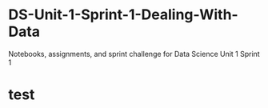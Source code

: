 # DS-Unit-1-Sprint-1-Dealing-With-Data
Notebooks, assignments, and sprint challenge for Data Science Unit 1 Sprint 1


# test
